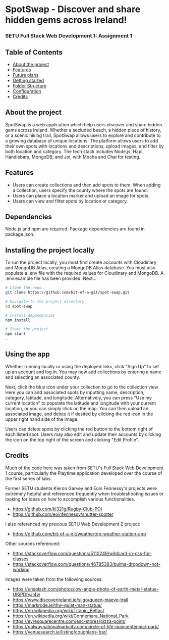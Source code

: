 # SpotSwap - Discover and share hidden gems across Ireland!

### SETU Full Stack Web Development 1: Assignment 1

## Table of Contents
- [About the project](#about-the-project)
- [Features](#features)
- [Future plans](#future-plans)
- [Getting started](#getting-started)
- [Folder Structure](#folder-structure)
- [Configuration](#configuration)
- [Credits](#credits)

## About the project

SpotSwap is a web application which help users discover and share hidden gems across Ireland. Whether a secluded beach, a hidden piece of history, or a scenic hiking trail, SpotSwap allows users to explore and contribute to a growing database of unique locations. The platform allows users to add their own spots with locations and descriptions, upload images, and filter by both location and category. The tech stack includes Node.js, Hapi, Handlebars, MongoDB, and Joi, with Mocha and Chai for testing. 

## Features

- Users can create collections and then add spots to them. When adding a collection, users specify the county where the spots are found.
- Users can place a location marker and upload an image for spots.
- Users can view and filter spots by location or category.

## Dependencies

Node.js and npm are required. Package dependencies are found in package.json.

## Installing the project locally

To run the project locally, you must first create accounts with Cloudinary and MongoDB Atlas, creating a MongoDB Atlas database. You must also populate a .env file with the required values for Cloudinary and MongoDB. A .env.example file has been provided. Next...

```bash
# Clone the repo
git clone https://github.com/bit-of-a-git/spot-swap.git

# Navigate to the project directory
cd spot-swap

# Install dependencies
npm install

# Start the project
npm start
.
```

## Using the app

Whether running locally or using the deployed links, click "Sign Up" to set up an account and log in. You may now add collections by entering a name and selecting an associated county.

Next, click the blue icon under your collection to go to the collection view. Here you can add associated spots by inputting name, description, category, latitude, and longitude. Alternatively, you can press "Use my current location" to populate the latitude and longitude with your current location, or you can simply click on the map. You can then upload an associated image, and delete it if desired by clicking the red icon in the upper right hand side of the image.

Users can delete spots by clicking the red button to the bottom right of each listed spot. Users may also edit and update their accounts by clicking the icon on the top right of the screen and clicking "Edit Profile".

## Credits

Much of the code here was taken from SETU's Full Stack Web Development 1 course, particularly the Playtime application developed over the course of the first series of labs.

Former SETU students Kieron Garvey and Eoin Fennessy's projects were extremely helpful and referenced frequently when troubleshooting issues or looking for ideas on how to accomplish various functionalities. 

- https://github.com/ki321g/Rugby-Club-POI
- https://github.com/eoinfennessy/shutter-spotter

I also referenced my previous SETU Web Development 2 project:

- https://github.com/bit-of-a-git/weathertop-weather-station-app

Other sources referenced:
- https://stackoverflow.com/questions/5110249/wildcard-in-css-for-classes
- https://stackoverflow.com/questions/46785393/bulma-dropdown-not-working


Images were taken from the following sources:
- https://unsplash.com/photos/low-angle-photo-of-earth-metal-statue-UKjPDfyJI4w
- https://www.discoverireland.ie/sligo/queen-maeve-trail
- https://markrode.ie/thw-quiet-man-statue/
- https://en.wikipedia.org/wiki/Titanic_Belfast
- https://en.wikipedia.org/wiki/Connemara_National_Park
- https://eyresquarecentre.com/esc-stores/pizza-point/
- https://galwaynationalparkcity.com/circle-of-life-quincentennial-park/
- https://venuesearch.ie/listing/coughlans-bar/